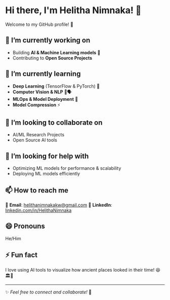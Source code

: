 # Hi there, I'm Helitha Nimnaka! 👋

Welcome to my GitHub profile! 🚀  

## 🔭 I’m currently working on  
- Building **AI & Machine Learning models** 🤖  
- Contributing to **Open Source Projects**  

## 🌱 I’m currently learning  
- **Deep Learning** (TensorFlow & PyTorch) 🧠  
- **Computer Vision & NLP** 📸🗣  
- **MLOps & Model Deployment** 🚀
- **Model Compression** ⚡

## 👯 I’m looking to collaborate on  
- AI/ML Research Projects  
- Open Source AI tools  

## 🤔 I’m looking for help with  
- Optimizing ML models for performance & scalability  
- Deploying ML models efficiently  


## 📫 How to reach me  
📧 **Email**: helithanimnakakw@gmail.com 
💼 **LinkedIn**: [linkedin.com/in/HelithaNimnaka](https://www.linkedin.com/in/helitha-nimnaka-b9316a231/)  

## 😄 Pronouns  
He/Him  

## ⚡ Fun fact  
I love using AI tools to visualize how ancient places looked in their time! 😆🏛️🤖

---
✨ _Feel free to connect and collaborate!_ 🚀  
